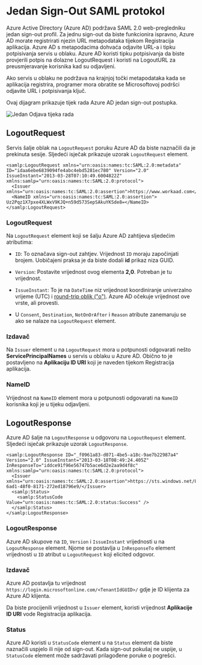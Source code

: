 <properties
    pageTitle="Azure jedan Odjava protokol SAML | Microsoft Azure"
    description="U ovom se članku opisuju jednu protokol SAML Sign-Out u servisu Azure Active Directory"
    services="active-directory"
    documentationCenter=".net"
    authors="priyamohanram"
    manager="mbaldwin"
    editor=""/>

<tags
    ms.service="active-directory"
    ms.workload="identity"
    ms.tgt_pltfrm="na"
    ms.devlang="na"
    ms.topic="article"
    ms.date="10/03/2016"
    ms.author="priyamo"/>


# <a name="single-sign-out-saml-protocol"></a>Jedan Sign-Out SAML protokol

Azure Active Directory (Azure AD) podržava SAML 2.0 web-pregledniku jedan sign-out profil. Za jednu sign-out da biste funkcionira ispravno, Azure AD morate registrirati njezin URL metapodataka tijekom Registracija aplikacija. Azure AD s metapodacima dohvaća odjavite URL-a i tipku potpisivanja servis u oblaku. Azure AD koristi tipku potpisivanja da biste provjerili potpis na dolazne LogoutRequest i koristi na LogoutURL za preusmjeravanje korisnika kad su odjavljeni.

Ako servis u oblaku ne podržava na krajnjoj točki metapodataka kada se aplikacija registrira, programer mora obratite se Microsoftovoj podršci odjavite URL i potpisivanja ključ.

Ovaj dijagram prikazuje tijek rada Azure AD jedan sign-out postupka.

![Jedan Odjava tijeka rada](media/active-directory-single-sign-out-protocol-reference/active-directory-saml-single-sign-out-workflow.png)

## <a name="logoutrequest"></a>LogoutRequest

Servis šalje oblak na `LogoutRequest` poruku Azure AD da biste naznačili da je prekinuta sesije. Sljedeći isječak prikazuje uzorak `LogoutRequest` element.

```
<samlp:LogoutRequest xmlns="urn:oasis:names:tc:SAML:2.0:metadata" ID="idaa6ebe6839094fe4abc4ebd5281ec780" Version="2.0" IssueInstant="2013-03-28T07:10:49.6004822Z" xmlns:samlp="urn:oasis:names:tc:SAML:2.0:protocol">
  <Issuer xmlns="urn:oasis:names:tc:SAML:2.0:assertion">https://www.workaad.com</Issuer>
  <NameID xmlns="urn:oasis:names:tc:SAML:2.0:assertion"> Uz2Pqz1X7pxe4XLWxV9KJQ+n59d573SepSAkuYKSde8=</NameID>
</samlp:LogoutRequest>
```

### <a name="logoutrequest"></a>LogoutRequest

Na `LogoutRequest` element koji se šalju Azure AD zahtijeva sljedećim atributima:

- `ID`: To označava sign-out zahtjev. Vrijednost `ID` moraju započinjati brojem. Uobičajeni praksa je da biste dodali **id** prikaz niza GUID.

- `Version`: Postavite vrijednost ovog elementa **2,0**. Potreban je tu vrijednost.

- `IssueInstant`: To je na `DateTime` niz vrijednost koordiniranje univerzalno vrijeme (UTC) i [round-trip oblik ("o")](https://msdn.microsoft.com/library/az4se3k1.aspx). Azure AD očekuje vrijednost ove vrste, ali provesti.

- U `Consent`, `Destination`, `NotOnOrAfter` i `Reason` atribute zanemaruju se ako se nalaze na `LogoutRequest` element.

### <a name="issuer"></a>Izdavač

Na `Issuer` element u na `LogoutRequest` mora u potpunosti odgovarati nešto **ServicePrincipalNames** u servis u oblaku u Azure AD. Obično to je postavljeno na **Aplikaciju ID URI** koji je naveden tijekom Registracija aplikacija.

### <a name="nameid"></a>NameID

Vrijednost na `NameID` element mora u potpunosti odgovarati na `NameID` korisnika koji je u tijeku odjavljeni.
## <a name="logoutresponse"></a>LogoutResponse

Azure AD šalje na `LogoutResponse` u odgovoru na `LogoutRequest` element. Sljedeći isječak prikazuje uzorak `LogoutResponse`.

```
<samlp:LogoutResponse ID="_f0961a83-d071-4be5-a18c-9ae7b22987a4" Version="2.0" IssueInstant="2013-03-18T08:49:24.405Z" InResponseTo="iddce91f96e56747b5ace6d2e2aa9d4f8c" xmlns:samlp="urn:oasis:names:tc:SAML:2.0:protocol">
  <Issuer xmlns="urn:oasis:names:tc:SAML:2.0:assertion">https://sts.windows.net/82869000-6ad1-48f0-8171-272ed18796e9/</Issuer>
  <samlp:Status>
    <samlp:StatusCode Value="urn:oasis:names:tc:SAML:2.0:status:Success" />
  </samlp:Status>
</samlp:LogoutResponse>
```

### <a name="logoutresponse"></a>LogoutResponse

Azure AD skupove na `ID`, `Version` i `IssueInstant` vrijednosti u na `LogoutResponse` element. Njome se postavlja u `InResponseTo` element vrijednosti u `ID` atribut u `LogoutRequest` koji elicited odgovor.

### <a name="issuer"></a>Izdavač

Azure AD postavlja tu vrijednost `https://login.microsoftonline.com/<TenantIdGUID>/` gdje <TenantIdGUID> je ID klijenta za Azure AD klijenta.

Da biste procijenili vrijednost u `Issuer` element, koristi vrijednost **Aplikacije ID URI** vode Registracija aplikacija.

### <a name="status"></a>Status

Azure AD koristi u `StatusCode` element u na `Status` element da biste naznačili uspjelo ili nije od sign-out. Kada sign-out pokušaj ne uspije, u `StatusCode` element može sadržavati prilagođene poruke o pogrešci.
